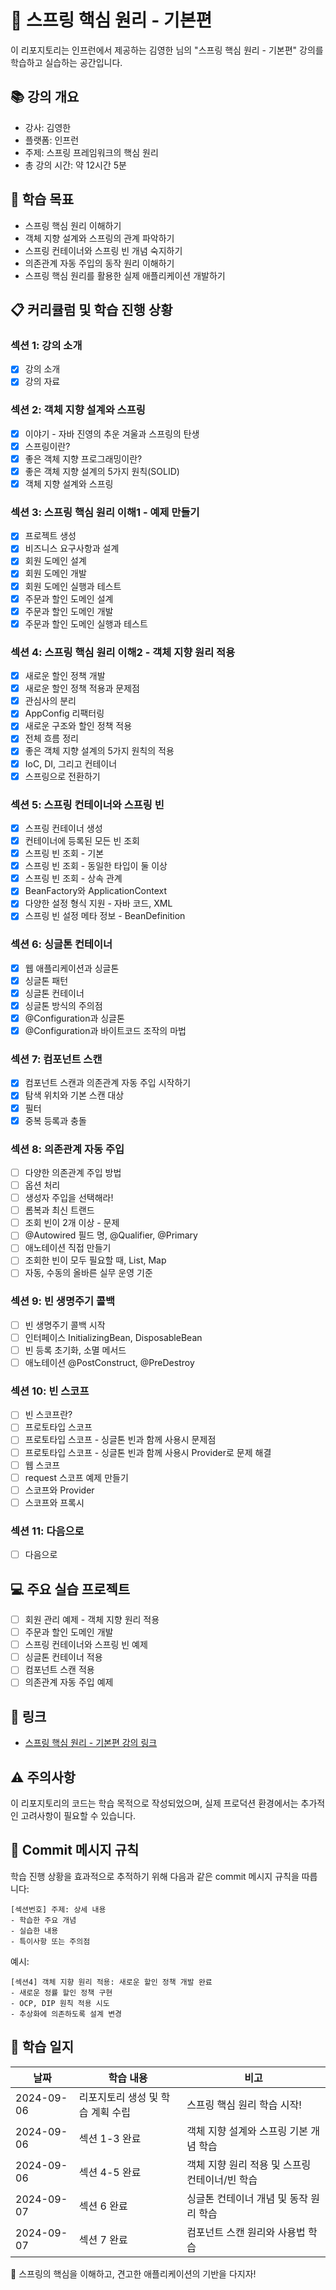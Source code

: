# 🌱 스프링 핵심 원리 - 기본편

이 리포지토리는 인프런에서 제공하는 김영한 님의 "스프링 핵심 원리 - 기본편" 강의를 학습하고 실습하는 공간입니다.

## 📚 강의 개요
- 강사: 김영한
- 플랫폼: 인프런
- 주제: 스프링 프레임워크의 핵심 원리
- 총 강의 시간: 약 12시간 5분

## 🎯 학습 목표
- 스프링 핵심 원리 이해하기
- 객체 지향 설계와 스프링의 관계 파악하기
- 스프링 컨테이너와 스프링 빈 개념 숙지하기
- 의존관계 자동 주입의 동작 원리 이해하기
- 스프링 핵심 원리를 활용한 실제 애플리케이션 개발하기

## 📋 커리큘럼 및 학습 진행 상황
### 섹션 1: 강의 소개
- [x] 강의 소개
- [x] 강의 자료

### 섹션 2: 객체 지향 설계와 스프링
- [x] 이야기 - 자바 진영의 추운 겨울과 스프링의 탄생
- [x] 스프링이란?
- [x] 좋은 객체 지향 프로그래밍이란?
- [x] 좋은 객체 지향 설계의 5가지 원칙(SOLID)
- [x] 객체 지향 설계와 스프링

### 섹션 3: 스프링 핵심 원리 이해1 - 예제 만들기
- [x] 프로젝트 생성
- [x] 비즈니스 요구사항과 설계
- [x] 회원 도메인 설계
- [x] 회원 도메인 개발
- [x] 회원 도메인 실행과 테스트
- [x] 주문과 할인 도메인 설계
- [x] 주문과 할인 도메인 개발
- [x] 주문과 할인 도메인 실행과 테스트

### 섹션 4: 스프링 핵심 원리 이해2 - 객체 지향 원리 적용
- [x] 새로운 할인 정책 개발
- [x] 새로운 할인 정책 적용과 문제점
- [x] 관심사의 분리
- [x] AppConfig 리팩터링
- [x] 새로운 구조와 할인 정책 적용
- [x] 전체 흐름 정리
- [x] 좋은 객체 지향 설계의 5가지 원칙의 적용
- [x] IoC, DI, 그리고 컨테이너
- [x] 스프링으로 전환하기

### 섹션 5: 스프링 컨테이너와 스프링 빈
- [x] 스프링 컨테이너 생성
- [x] 컨테이너에 등록된 모든 빈 조회
- [x] 스프링 빈 조회 - 기본
- [x] 스프링 빈 조회 - 동일한 타입이 둘 이상
- [x] 스프링 빈 조회 - 상속 관계
- [x] BeanFactory와 ApplicationContext
- [x] 다양한 설정 형식 지원 - 자바 코드, XML
- [x] 스프링 빈 설정 메타 정보 - BeanDefinition

### 섹션 6: 싱글톤 컨테이너
- [x] 웹 애플리케이션과 싱글톤
- [x] 싱글톤 패턴
- [x] 싱글톤 컨테이너
- [x] 싱글톤 방식의 주의점
- [x] @Configuration과 싱글톤
- [x] @Configuration과 바이트코드 조작의 마법

### 섹션 7: 컴포넌트 스캔
- [x] 컴포넌트 스캔과 의존관계 자동 주입 시작하기
- [x] 탐색 위치와 기본 스캔 대상
- [x] 필터
- [x] 중복 등록과 충돌

### 섹션 8: 의존관계 자동 주입
- [ ] 다양한 의존관계 주입 방법
- [ ] 옵션 처리
- [ ] 생성자 주입을 선택해라!
- [ ] 롬복과 최신 트랜드
- [ ] 조회 빈이 2개 이상 - 문제
- [ ] @Autowired 필드 명, @Qualifier, @Primary
- [ ] 애노테이션 직접 만들기
- [ ] 조회한 빈이 모두 필요할 때, List, Map
- [ ] 자동, 수동의 올바른 실무 운영 기준

### 섹션 9: 빈 생명주기 콜백
- [ ] 빈 생명주기 콜백 시작
- [ ] 인터페이스 InitializingBean, DisposableBean
- [ ] 빈 등록 초기화, 소멸 메서드
- [ ] 애노테이션 @PostConstruct, @PreDestroy

### 섹션 10: 빈 스코프
- [ ] 빈 스코프란?
- [ ] 프로토타입 스코프
- [ ] 프로토타입 스코프 - 싱글톤 빈과 함께 사용시 문제점
- [ ] 프로토타입 스코프 - 싱글톤 빈과 함께 사용시 Provider로 문제 해결
- [ ] 웹 스코프
- [ ] request 스코프 예제 만들기
- [ ] 스코프와 Provider
- [ ] 스코프와 프록시

### 섹션 11: 다음으로
- [ ] 다음으로

## 💻 주요 실습 프로젝트
- [ ] 회원 관리 예제 - 객체 지향 원리 적용
- [ ] 주문과 할인 도메인 개발
- [ ] 스프링 컨테이너와 스프링 빈 예제
- [ ] 싱글톤 컨테이너 적용
- [ ] 컴포넌트 스캔 적용
- [ ] 의존관계 자동 주입 예제

## 🔗 링크
- [스프링 핵심 원리 - 기본편 강의 링크](https://www.inflearn.com/course/스프링-핵심-원리-기본편)

## ⚠️ 주의사항
이 리포지토리의 코드는 학습 목적으로 작성되었으며, 실제 프로덕션 환경에서는 추가적인 고려사항이 필요할 수 있습니다.

## 📌 Commit 메시지 규칙
학습 진행 상황을 효과적으로 추적하기 위해 다음과 같은 commit 메시지 규칙을 따릅니다:

```
[섹션번호] 주제: 상세 내용
- 학습한 주요 개념
- 실습한 내용
- 특이사항 또는 주의점
```

예시:
```
[섹션4] 객체 지향 원리 적용: 새로운 할인 정책 개발 완료
- 새로운 정률 할인 정책 구현
- OCP, DIP 원칙 적용 시도
- 추상화에 의존하도록 설계 변경
```

## 📅 학습 일지
| 날짜         | 학습 내용               | 비고 |
|------------|---------------------|--|
| 2024-09-06 | 리포지토리 생성 및 학습 계획 수립 | 스프링 핵심 원리 학습 시작! |
| 2024-09-06 | 섹션 1-3 완료           | 객체 지향 설계와 스프링 기본 개념 학습 |
| 2024-09-06 | 섹션 4-5 완료           | 객체 지향 원리 적용 및 스프링 컨테이너/빈 학습 |
| 2024-09-07 | 섹션 6 완료             | 싱글톤 컨테이너 개념 및 동작 원리 학습 |
| 2024-09-07 | 섹션 7 완료             | 컴포넌트 스캔 원리와 사용법 학습 |

🌱 스프링의 핵심을 이해하고, 견고한 애플리케이션의 기반을 다지자!